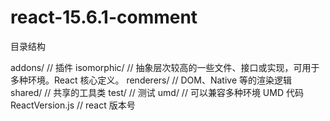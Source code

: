 # react-15.6.1-comment

目录结构

addons/ // 插件
isomorphic/ // 抽象层次较高的一些文件、接口或实现，可用于多种环境。React 核心定义。
renderers/ // DOM、Native 等的渲染逻辑
shared/ // 共享的工具类
test/ // 测试
umd/ // 可以兼容多种环境 UMD 代码
ReactVersion.js // react 版本号
